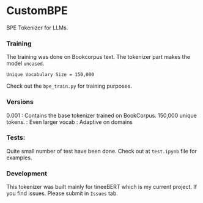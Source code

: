 # CustomBPE
BPE Tokenizer for LLMs. 

### Training ###
The training was done on Bookcorpus text. The tokenizer part makes the model `uncased`. 

`Unique Vocabulary Size = 150,000`

Check out the `bpe_train.py` for training purposes.

### Versions ###
0.001 : Contains the base tokenizer trained on BookCorpus. 150,000 unique tokens.
<next> : Even larger vocab
<next> : Adaptive on domains

### Tests:
Quite small number of test have been done. Check out at `test.ipynb` file for examples.

### Development
This tokenizer was built mainly for tineeBERT which is my current project. If you find issues. Please submit in `Issues` tab.


